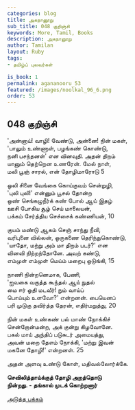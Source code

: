 ```yaml
---
categories: blog
title: அகநானூறு 
sub_title: 048 குறிஞ்சி
keywords: More, Tamil, Books
description: அகநானூறு 
author: Tamilan
layout: Ruby
tags:
- தமிழ்ப் புலவர்கள் 

is_book: 1
permalink: agananooru_53
featured: /images/noolkal_96_6.png
order: 53
---
```



## 048 குறிஞ்சி

'அன்னாய்! வாழி! வேண்டு, அன்னை! நின் மகள்,  
'பாலும் உண்ணாள், பழங்கண் கொண்டு,  
நனி பசந்தனள்' என வினவுதி. அதன் திறம்  
யானும் தெற்றென உணரேன். மேல் நாள்,  
மலி பூஞ் சாரல், என் தோழிமாரோடு 5

ஒலி சினை வேங்கை கொய்குவம் சென்றுழி,  
'புலி புலி!' என்னும் பூசல் தோன்ற  
ஒண் செங்கழுநீர்க் கண் போல் ஆய் இதழ்  
ஊசி போகிய சூழ் செய் மாலையன்,  
பக்கம் சேர்த்திய செச்சைக் கண்ணியன், 10

குயம் மண்டு ஆகம் செஞ் சாந்து நீவி,  
வரிபுனை வில்லன், ஒருகணை தெரிந்துகொண்டு,  
'யாதோ, மற்று அம் மா திறம் படர்?' என  
வினவி நிற்றந்தோனே. அவற் கண்டு,  
எம்முள் எம்முள் மெய்ம் மறைபு ஒடுங்கி, 15

நாணி நின்றனெமாக, பேணி,  
'ஐவகை வகுத்த கூந்தல் ஆய் நுதல்  
மை ஈர் ஓதி மடவீர்! நும் வாய்ப்  
பொய்யும் உளவோ?' என்றனன். பையெனப்  
பரி முடுகு தவிர்த்த தேரன், எதிர்மறுத்து, 20

நின் மகள் உண்கண் பல் மாண் நோக்கிச்  
சென்றோன்மன்ற, அக் குன்று கிழவோனே.  
பகல் மாய் அந்திப் படுசுடர் அமையத்து,  
அவன் மறை தேஎம் நோக்கி, 'மற்று இவன்  
மகனே தோழி!' என்றனள். 25

அதன் அளவு உண்டு கோள், மதிவல்லோர்க்கே.

**செவிலித்தாய்க்குத் தோழி அறத்தொடு  
நின்றது. - தங்கால் முடக் கொற்றனார்**

[அடுத்த பக்கம்](agananooru_54)